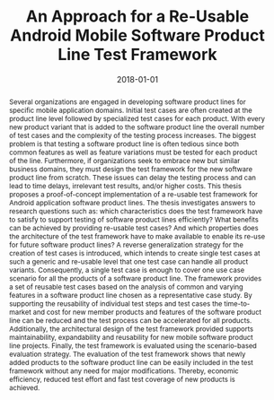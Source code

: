 ---
abstract: 'Several organizations are engaged in developing software product lines
  for specific mobile application domains. Initial test cases are often created at
  the product line level followed by specialized test cases for each product. With
  every new product variant that is added to the software product line the overall
  number of test cases and the complexity of the testing process increases. The biggest
  problem is that testing a software product line is often tedious since both common
  features as well as feature variations must be tested for each product of the line.
  Furthermore, if organizations seek to embrace new but similar business domains,
  they must design the test framework for the new software product line from scratch.
  These issues can delay the testing process and can lead to time delays, irrelevant
  test results, and/or higher costs. This thesis proposes a proof-of-concept implementation
  of a re-usable test framework for Android application software product lines. The
  thesis investigates answers to research questions such as: which characteristics
  does the test framework have to satisfy to support testing of software product lines
  efficiently? What benefits can be achieved by providing re-usable test cases? And
  which properties does the architecture of the test framework have to make available
  to enable its re-use for future software product lines? A reverse generalization
  strategy for the creation of test cases is introduced, which intends to create single
  test cases at such a generic and re-usable level that one test case can handle all
  product variants. Consequently, a single test case is enough to cover one use case
  scenario for all the products of a software product line. The framework provides
  a set of reusable test cases based on the analysis of common and varying features
  in a software product line chosen as a representative case study. By supporting
  the reusability of individual test steps and test cases the time-to-market and cost
  for new member products and features of the software product line can be reduced
  and the test process can be accelerated for all products. Additionally, the architectural
  design of the test framework provided supports maintainability, expandability and
  reusability for new mobile software product line projects. Finally, the test framework
  is evaluated using the scenario-based evaluation strategy. The evaluation of the
  test framework shows that newly added products to the software product line can
  be easily included in the test framework without any need for major modifications.
  Thereby, economic efficiency, reduced test effort and fast test coverage of new
  products is achieved.'
authors:
- Martina Miheller
date: '2018-01-01'
featured: false
links:
- name: Publik
  url: https://publik.tuwien.ac.at/showentry.php?ID=277466&lang=1
publication_types:
- '7'
publishDate: '2018-01-01'
title: An Approach for a Re-Usable Android Mobile Software Product Line Test Framework
url_pdf: ''
---